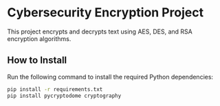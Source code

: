  # Cybersecurity Encryption Project
This project encrypts and decrypts text using AES, DES, and RSA encryption algorithms.

## How to Install
Run the following command to install the required Python dependencies:
```bash
pip install -r requirements.txt
pip install pycryptodome cryptography

